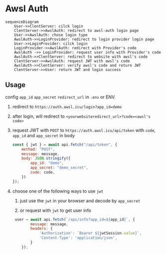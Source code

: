 # Awsl Auth

```mermaid
sequenceDiagram
    User->>ClentServer: cilck login
    ClentServer->>AwslAuth: redirect to awsl-auth login page
    User->>AwslAuth: chose login type
    AwslAuth->>LoginProvider: redirect to login provider login page
    User->>LoginProvider: cilck login
    LoginProvider->>AwslAuth: redirect with Provider's code
    AwslAuth ->> LoginProvider: request user info with Provider's code
    AwslAuth->>ClentServer: redirect to website with awsl's code
    ClentServer->>AwslAuth: request JWT with awsl's code
    AwslAuth->>ClentServer: verify awsl's code and return JWT
    ClentServer->>User: return JWT and login success
```

## Usage

config `app_id` `app_secret` `redirect_url` in `.env` or ENV.

1. redirect to `https://auth.awsl.icu/login?app_id=demo`

2. after login, will redirect to `<yourwebsiteredirect_url>?code=<awsl's code>`

3. request JWT with `POST` to `https://auth.awsl.icu/api/token` with `code`, `app_id` and `app_secret` in body

    ```js
    const { jwt } = await api.fetch("/api/token", {
        method: "POST",
        message: message,
        body: JSON.stringify({
            app_id: "demo",
            app_secret: "demo_secret",
            code: code,
        })
    });
    ```

4. choose one of the following ways to use `jwt`
   1. just use the `jwt` in your browser and decode by `app_secret`

   2. or request with `jwt` to get user info

    ```js
     user = await api.fetch(`/api/info?app_id=${app_id}`, {
            message: message,
            headers: {
                'Authorization': `Bearer ${jwtSession.value}`,
                'Content-Type': 'application/json',
            }
        });
     ```
